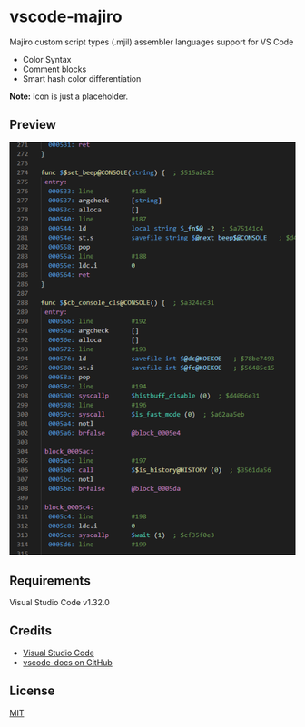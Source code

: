 # vscode-majiro

Majiro custom script types (.mjil) assembler languages support for VS Code
* Color Syntax
* Comment blocks
* Smart hash color differentiation

**Note:** Icon is just a placeholder.

<!--
## Features

Describe specific features of your extension including screenshots of your extension in action. Image paths are relative to this README file.

For example if there is an image subfolder under your extension project workspace:

\!\[feature X\]\(images/feature-x.png\)

> Tip: Many popular extensions utilize animations. This is an excellent way to show off your extension! We recommend short, focused animations that are easy to follow.
-->

## Preview

<p align="center"><img src="https://raw.githubusercontent.com/trigger-segfault/majiro-py/unstable/plugin/vscode-majiro/preview2.png"></p>


## Requirements

Visual Studio Code v1.32.0

## Credits

* [Visual Studio Code](https://code.visualstudio.com/)
* [vscode-docs on GitHub](https://github.com/Microsoft/vscode-docs)

## License

[MIT](https://github.com/trigger-segfault/majiro-py/blob/unstable/plugin/vscode-majiro/LICENSE.md)
